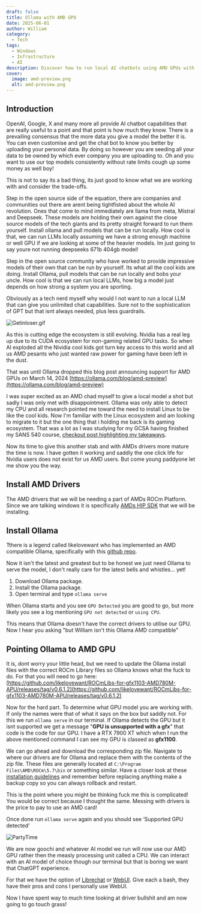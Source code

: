 ```yaml
---
draft: false
title: Ollama with AMD GPU
date: 2025-06-01
author: William
category:
  - Tech
tags:
  - Windows
  - Infrastructure
  - AI
description: Discover how to run local AI chatbots using AMD GPUs with Ollama. Skip the cloud, own your data, and set up open-source LLMs like Meta’s LLaMA and Mistral on your machine—no NVIDIA required.
cover:
  image: amd-preview.png
  alt: amd-preview.png
---
```

## Introduction

OpenAI, Google, X and many more all provide AI chatbot capabilities that are really useful to a point and that point is how much they know. There is a prevailing consensus that the more data you give a model the better it is. You can even customise and get the chat bot to know you better by uploading your personal data. By doing so however you are seeding all your data to be owned by which ever company you are uploading to. Oh and you want to use our top models consistently without rate limits cough up some money as well boy! 

This is not to say its a bad thing, its just good to know what we are working with and consider the trade-offs.

Step in the open source side of the equation, there are companies and communities out there are arent being tightfisted about the whole AI revolution. Ones that come to mind immediately are llama from meta, Mistral and Deepseek. These models are holding their own against the close source models of the tech giants and its pretty straight forward to run them yourself. Install ollama and pull models that can be run locally. How cool is that, we can run LLMs locally assuming we have a strong enough machine or well GPU if we are looking at some of the heavier models.
Im just going to say youre not running deepseeks 671b 404gb model!

Step in the open source community who have worked to provide impressive models of their own that can be run by yourself. Its what all the cool kids are doing. Install Ollama, pull models that can be run locally and bobs your uncle. How cool is that we can run local LLMs, how big a model just depends on how strong a system you are sporting.

Obviously as a tech nerd myself why would I not want to run a local LLM that can give you unlimited chat capabilities. Sure not to the sophistication of GPT but that isnt always needed, plus less guardrails.

![Getinloser.gif](https://media0.giphy.com/media/v1.Y2lkPTc5MGI3NjExOTNxdWJtaXBuY2VndnNkeGpjZmM5cjdkaG81dHNqemdrYnQwcDUyNiZlcD12MV9pbnRlcm5hbF9naWZfYnlfaWQmY3Q9Zw/pyTkBNVthpwp0WVFw0/giphy.gif#center)

As this is cutting edge the ecosystem is still evolving. Nvidia has a real leg up due to its CUDA ecosystem for non-gaming related GPU tasks. So when AI exploded all the Nividia cool kids got turn key access to this world and all us AMD pesants who just wanted raw power for gaming have been left in the dust.

That was until Ollama dropped this blog post announcing support for AMD GPUs on March 14, 2024 [https://ollama.com/blog/amd-preview](https://ollama.com/blog/amd-preview)

I was super excited as an AMD chad myself to give a local model a shot but sadly I was only met with disappointment. Ollama was only able to detect my CPU and all research pointed me toward the need to install Linux to be like the cool kids. Now I'm familiar with the Linux ecosystem and am looking to migrate to it but the one thing that i holding me back is its gaming ecosystem. That was a lot as I was studying for my GCSA having finished my SANS 540 course, [checkout post highlighting my takeaways](./blog/tech/devsecops-lessons-from-sans-540/).

Now its time to give this another stab and with AMDs drivers more mature the time is now. I have gotten it working and saddly the one click life for Nvidia users does not exist for us AMD users. But come young paddyone let me show you the way.

## Install AMD Drivers
The AMD drivers that we will be needing a part of AMDs ROCm Platform. Since we are talking windows it is specifically [AMDs HIP SDK](https://www.amd.com/en/developer/resources/rocm-hub/hip-sdk.html) that we will be installing.

## Install Ollama

Tthere is a legend called likelovewant who has implemented an AMD compatible Ollama, specifically with this [github repo](https://github.com/likelovewant/ollama-for-amd/releases).

Now it isn't the latest and greatest but to be honest we just need Ollama to serve the model, I don't really care for the latest bells and whistles… yet! 

1. Download Ollama package.
2. Install the Ollama package.
3. Open terminal and type `ollama serve`

When Ollama starts and you see `GPU Detected` you are good to go, but more likely you see a log mentioning `GPU not detected` or `using CPU`.

This means that Ollama doesn't have the correct drivers to utilise our GPU. Now I hear you asking 
"but William isn't this Ollama AMD compatible"

## Pointing Ollama to AMD GPU

It is, dont worry your little head, but we need to update the Ollama install files with the correct ROCm Library files so Ollama knows what the fuck to do. For that you will need to go here:
[https://github.com/likelovewant/ROCmLibs-for-gfx1103-AMD780M-APU/releases/tag/v0.6.1.2](https://github.com/likelovewant/ROCmLibs-for-gfx1103-AMD780M-APU/releases/tag/v0.6.1.2)

Now for the hard part. To determine what GPU model you are working with. If only the names were that of what it says on the box but saddly not. For this we run `ollama serve` in our terminal.
If Ollama detects the GPU but it isnt supported we get a message "**GPU is unsupported with a gfx**" that code is the code for our GPU. I have a RTX 7900 XT which when I run the above mentioned command I can see my GPU is classed as **gfx1100**. 

We can go ahead and download the corresponding zip file. Navigate to where our drivers are for Ollama and replace them with the contents of the zip file.
These files are generally located at `C:\Program Files\AMD\ROCm\5.7\bin` or something similar.
Have a closer look at these [installation guidelines](https://github.com/likelovewant/ROCmLibs-for-gfx1103-AMD780M-APU) and remember before replacing anything make a backup copy so you can always rollback and restart.

This is the point where you might be thinking fuck me this is complicated! You would be correct because I thought the same. Messing with drivers is the price to pay to use an AMD card!

Once done run `ollama serve` again and you should see ‘Supported GPU detected’

![PartyTime](https://i.giphy.com/zINs6k7lwfawSbLOIc.webp)

We are now goochi and whatever AI model we run will now use our AMD GPU rather then the measly processing unit called a CPU. We can interact with an AI model of choice though our terminal but that is boring we want that ChatGPT experience.

For that we have the option of [Librechat](https://github.com/danny-avila/LibreChat) or [WebUI](https://github.com/open-webui/open-webui). Give each a bash, they have their pros and cons I personally use WebUI.

Now I have spent way to much time looking at driver bullshit and am now going to go touch grass!  